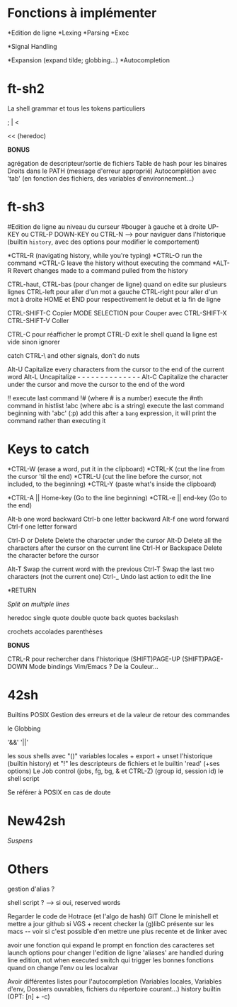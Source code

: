 Fonctions à implémenter
=======================

*Edition de ligne
*Lexing
*Parsing
*Exec

*Signal Handling

*Expansion (expand tilde; globbing...)
*Autocompletion

ft-sh2
======
	
La shell grammar et tous les tokens particuliers

 ;
 |
 <
 >
 << (heredoc)
 >>

**BONUS**

agrégation de descripteur/sortie de fichiers
Table de hash pour les binaires
Droits dans le PATH (message d'erreur approprié)
Autocomplétion avec 'tab' (en fonction des fichiers, des variables d'environnement...)

ft-sh3
======

#Edition de ligne au niveau du curseur
#bouger à gauche et à droite
UP-KEY ou CTRL-P
DOWN-KEY ou CTRL-N
--> pour naviguer dans l'historique (builtin `history`, avec des options pour modifier le comportement)

*CTRL-R	(navigating history, while you're typing)
*CTRL-O	run the command
*CTRL-G	leave the history without executing the command
*ALT-R	Revert changes made to a command pulled from the history

CTRL-haut, CTRL-bas (pour changer de ligne) quand on edite sur plusieurs lignes
CTRL-left pour aller d'un mot a gauche
CTRL-right pour aller d'un mot à droite
HOME et END pour respectivement le debut et la fin de ligne

CTRL-SHIFT-C Copier
MODE SELECTION pour Couper avec CTRL-SHIFT-X
CTRL-SHIFT-V Coller

CTRL-C pour réafficher le prompt
CTRL-D exit le shell quand la ligne est vide sinon ignorer

catch CTRL-\ and other signals, don't do nuts

Alt-U	Capitalize every characters from the cursor to the end of the current word
Alt-L	Uncapitalize -		-	-	-	-		-	-	-	-	-	-	-	-	-
Alt-C	Capitalize the character under the cursor and move the cursor to the end of the word

!! execute last command
!# (where # is a number) execute the #nth command in histlist
!abc (where abc is a string)	execute the last command beginning with 'abc'
(:p) 	add this after a `bang` expression, it will print the command rather than executing it


Keys to catch
=============

*CTRL-W (erase a word, put it in the clipboard)
*CTRL-K (cut the line from the cursor 'til the end)
*CTRL-U (cut the line before the cursor, not included, to the beginning)
*CTRL-Y (paste what's inside the clipboard)

*CTRL-A || Home-key (Go to the line beginning)
*CTRL-e || end-key (Go to the end)

Alt-b	one word backward
Ctrl-b	one letter backward
Alt-f	one word forward
Ctrl-f	one letter forward 

Ctrl-D or Delete		Delete the character under the cursor
Alt-D					Delete all the characters after the cursor on the current line
Ctrl-H	or Backspace	Delete the character before the cursor

Alt-T		Swap the current word with the previous
Ctrl-T		Swap the last two characters (not the current one)
Ctrl-_		Undo last action to edit the line

*RETURN


*Split on multiple lines*

heredoc
single quote
double quote
back quotes
backslash

crochets
accolades
parenthèses

**BONUS**

CTRL-R pour rechercher dans l'historique
(SHIFT)PAGE-UP
(SHIFT)PAGE-DOWN
Mode bindings Vim/Emacs ?
De la Couleur...


42sh
====

Builtins POSIX
Gestion des erreurs et de la valeur de retour des commandes

le Globbing

'&&'
'||'

les sous shells avec "()"
variables locales + export + unset
l'historique (builtin history) et "!"
les descripteurs de fichiers et le builtin 'read' (+ses options)
Le Job control (jobs, fg, bg, & et CTRL-Z) (group id, session id)
le shell script

Se référer à POSIX en cas de doute

New42sh
=======

*Suspens*


Others
======

gestion d'alias ?

shell script ?
--> si oui, reserved words


Regarder le code de Hotrace (et l'algo de hash)
GIT Clone le minishell et mettre a jour github si VGS + recent
checker la (g)libC présente sur les macs -- voir si c'est possible d'en mettre une plus recente et de linker avec


avoir une fonction qui expand le prompt en fonction des caracteres set
launch options pour changer l'edition de ligne
'aliases' are handled during line edition, not when executed
switch qui trigger les bonnes fonctions quand on change l'env ou les localvar

Avoir différentes listes pour l'autocompletion (Variables locales, Variables d'env, Dossiers ouvrables, fichiers du répertoire courant...)
history builtin (OPT: [n] + -c)

